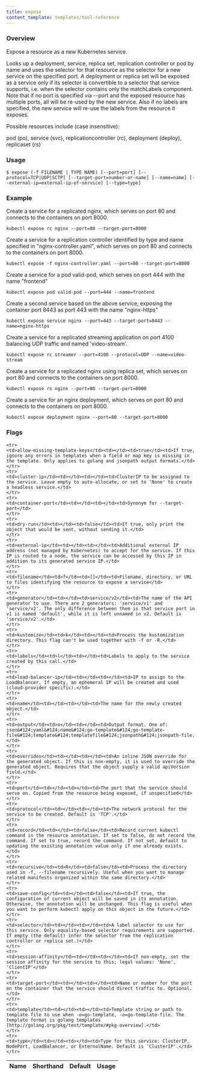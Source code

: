 ```yaml
---
title: expose
content_template: templates/tool-reference
---
```


### Overview
Expose a resource as a new Kubernetes service.

 Looks up a deployment, service, replica set, replication controller or pod by name and uses the selector for that resource as the selector for a new service on the specified port. A deployment or replica set will be exposed as a service only if its selector is convertible to a selector that service supports, i.e. when the selector contains only the matchLabels component. Note that if no port is specified via --port and the exposed resource has multiple ports, all will be re-used by the new service. Also if no labels are specified, the new service will re-use the labels from the resource it exposes.

 Possible resources include (case insensitive):

 pod (po), service (svc), replicationcontroller (rc), deployment (deploy), replicaset (rs)

### Usage

`$ expose (-f FILENAME | TYPE NAME) [--port=port] [--protocol=TCP|UDP|SCTP] [--target-port=number-or-name] [--name=name] [--external-ip=external-ip-of-service] [--type=type]`


### Example

 Create a service for a replicated nginx, which serves on port 80 and connects to the containers on port 8000.

```shell
kubectl expose rc nginx --port=80 --target-port=8000
```

 Create a service for a replication controller identified by type and name specified in "nginx-controller.yaml", which serves on port 80 and connects to the containers on port 8000.

```shell
kubectl expose -f nginx-controller.yaml --port=80 --target-port=8000
```

 Create a service for a pod valid-pod, which serves on port 444 with the name "frontend"

```shell
kubectl expose pod valid-pod --port=444 --name=frontend
```

 Create a second service based on the above service, exposing the container port 8443 as port 443 with the name "nginx-https"

```shell
kubectl expose service nginx --port=443 --target-port=8443 --name=nginx-https
```

 Create a service for a replicated streaming application on port 4100 balancing UDP traffic and named 'video-stream'.

```shell
kubectl expose rc streamer --port=4100 --protocol=UDP --name=video-stream
```

 Create a service for a replicated nginx using replica set, which serves on port 80 and connects to the containers on port 8000.

```shell
kubectl expose rs nginx --port=80 --target-port=8000
```

 Create a service for an nginx deployment, which serves on port 80 and connects to the containers on port 8000.

```shell
kubectl expose deployment nginx --port=80 --target-port=8000
```




### Flags

<div class="table-responsive"><table class="table table-bordered">
<thead class="thead-light">
<tr>
            <th>Name</th>
            <th>Shorthand</th>
            <th>Default</th>
            <th>Usage</th>
        </tr>
    </thead>
    <tbody>
    
    <tr>
    <td>allow-missing-template-keys</td><td></td><td>true</td><td>If true, ignore any errors in templates when a field or map key is missing in the template. Only applies to golang and jsonpath output formats.</td>
    </tr>
    <tr>
    <td>cluster-ip</td><td></td><td></td><td>ClusterIP to be assigned to the service. Leave empty to auto-allocate, or set to 'None' to create a headless service.</td>
    </tr>
    <tr>
    <td>container-port</td><td></td><td></td><td>Synonym for --target-port</td>
    </tr>
    <tr>
    <td>dry-run</td><td></td><td>false</td><td>If true, only print the object that would be sent, without sending it.</td>
    </tr>
    <tr>
    <td>external-ip</td><td></td><td></td><td>Additional external IP address (not managed by Kubernetes) to accept for the service. If this IP is routed to a node, the service can be accessed by this IP in addition to its generated service IP.</td>
    </tr>
    <tr>
    <td>filename</td><td>f</td><td>[]</td><td>Filename, directory, or URL to files identifying the resource to expose a service</td>
    </tr>
    <tr>
    <td>generator</td><td></td><td>service/v2</td><td>The name of the API generator to use. There are 2 generators: 'service/v1' and 'service/v2'. The only difference between them is that service port in v1 is named 'default', while it is left unnamed in v2. Default is 'service/v2'.</td>
    </tr>
    <tr>
    <td>kustomize</td><td>k</td><td></td><td>Process the kustomization directory. This flag can't be used together with -f or -R.</td>
    </tr>
    <tr>
    <td>labels</td><td>l</td><td></td><td>Labels to apply to the service created by this call.</td>
    </tr>
    <tr>
    <td>load-balancer-ip</td><td></td><td></td><td>IP to assign to the LoadBalancer. If empty, an ephemeral IP will be created and used (cloud-provider specific).</td>
    </tr>
    <tr>
    <td>name</td><td></td><td></td><td>The name for the newly created object.</td>
    </tr>
    <tr>
    <td>output</td><td>o</td><td></td><td>Output format. One of: json&#124;yaml&#124;name&#124;go-template&#124;go-template-file&#124;template&#124;templatefile&#124;jsonpath&#124;jsonpath-file.</td>
    </tr>
    <tr>
    <td>overrides</td><td></td><td></td><td>An inline JSON override for the generated object. If this is non-empty, it is used to override the generated object. Requires that the object supply a valid apiVersion field.</td>
    </tr>
    <tr>
    <td>port</td><td></td><td></td><td>The port that the service should serve on. Copied from the resource being exposed, if unspecified</td>
    </tr>
    <tr>
    <td>protocol</td><td></td><td></td><td>The network protocol for the service to be created. Default is 'TCP'.</td>
    </tr>
    <tr>
    <td>record</td><td></td><td>false</td><td>Record current kubectl command in the resource annotation. If set to false, do not record the command. If set to true, record the command. If not set, default to updating the existing annotation value only if one already exists.</td>
    </tr>
    <tr>
    <td>recursive</td><td>R</td><td>false</td><td>Process the directory used in -f, --filename recursively. Useful when you want to manage related manifests organized within the same directory.</td>
    </tr>
    <tr>
    <td>save-config</td><td></td><td>false</td><td>If true, the configuration of current object will be saved in its annotation. Otherwise, the annotation will be unchanged. This flag is useful when you want to perform kubectl apply on this object in the future.</td>
    </tr>
    <tr>
    <td>selector</td><td></td><td></td><td>A label selector to use for this service. Only equality-based selector requirements are supported. If empty (the default) infer the selector from the replication controller or replica set.)</td>
    </tr>
    <tr>
    <td>session-affinity</td><td></td><td></td><td>If non-empty, set the session affinity for the service to this; legal values: 'None', 'ClientIP'</td>
    </tr>
    <tr>
    <td>target-port</td><td></td><td></td><td>Name or number for the port on the container that the service should direct traffic to. Optional.</td>
    </tr>
    <tr>
    <td>template</td><td></td><td></td><td>Template string or path to template file to use when -o=go-template, -o=go-template-file. The template format is golang templates [http://golang.org/pkg/text/template/#pkg-overview].</td>
    </tr>
    <tr>
    <td>type</td><td></td><td></td><td>Type for this service: ClusterIP, NodePort, LoadBalancer, or ExternalName. Default is 'ClusterIP'.</td>
    </tr>
</tbody>
</table></div>



